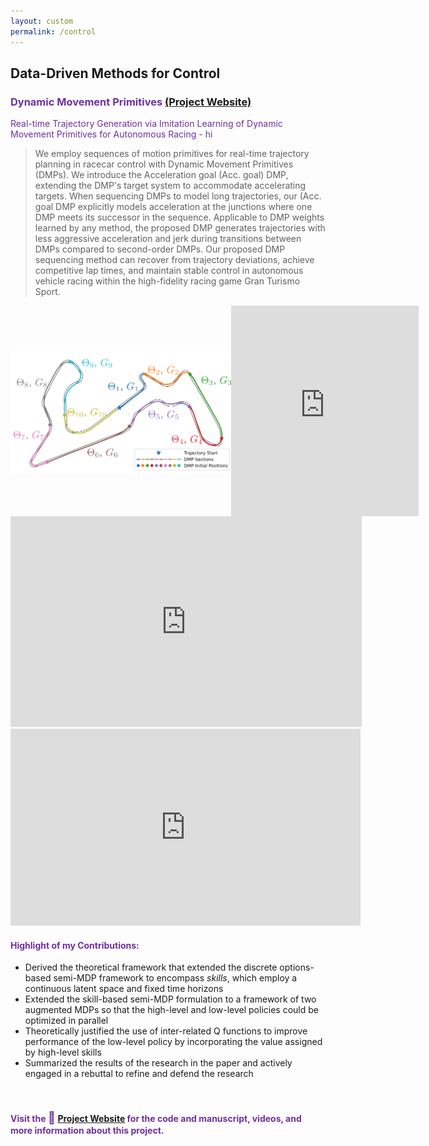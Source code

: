 ```yaml
---
layout: custom
permalink: /control
---
```


## Data-Driven Methods for Control

### <span style="color:#7030A0;">Dynamic Movement Primitives <a href="https://sites.google.com/berkeley.edu/racingdmp/home">(Project Website)</a></span>

<div class="prof-head" style="margin-left:0px;color:#7030A0;display:block;">
Real-time Trajectory Generation via Imitation Learning of Dynamic Movement Primitives for Autonomous Racing - hi
</div>
<blockquote>
We employ sequences of motion primitives for real-time trajectory planning in racecar control with Dynamic Movement Primitives (DMPs).  We introduce the Acceleration goal (Acc. goal) DMP, extending the DMP's target system to accommodate accelerating targets. When sequencing DMPs to model long trajectories, our (Acc. goal DMP explicitly models acceleration at the junctions where one DMP meets its successor in the sequence. Applicable to DMP weights learned by any method, the proposed DMP generates trajectories with less aggressive acceleration and jerk during transitions between DMPs compared to second-order DMPs. Our proposed DMP sequencing method can recover from trajectory deviations, achieve competitive lap times, and maintain stable control in autonomous vehicle racing within the high-fidelity racing game Gran Turismo Sport.
</blockquote>

<div style="display:flex;justify-content:space-between;align-items:center">
<img src="projects/sections.png" height='200' alt="projects"> <iframe width="562" height="337" src="https://www.youtubeeducation.com/embed/8_GEzYPwz4s" title="Real-time Trajectory Generation via Dynamic Movement Primitives for Autonomous Racing" frameborder="0" allow="accelerometer; autoplay; clipboard-write; encrypted-media; gyroscope; picture-in-picture; web-share" allowfullscreen></iframe>
</div>


<iframe width="562" height="337" src="https://www.youtubeeducation.com/embed/JLMbpiywVxQ?modestbranding=1&autohide=1&showinfo=0&controls=1&rel=0" title="Real-time Trajectory Generation via Dynamic Movement Primitives for Autonomous Racing" frameborder="0" allow="accelerometer; autoplay; clipboard-write; encrypted-media; gyroscope; picture-in-picture; web-share" allowfullscreen></iframe>

<iframe width="560" height="315" src="https://www.youtube.com/embed/8_GEzYPwz4s?modestbranding=1&autohide=1&showinfo=0&controls=1&rel=0" frameborder="0" allowfullscreen></iframe>


#### <span style="color:#7030A0;">Highlight of my Contributions:</span>

- Derived the theoretical framework that extended the discrete options-based semi-MDP framework to encompass <i>skills</i>, which employ a continuous latent space and fixed time horizons
- Extended the skill-based semi-MDP formulation to a framework of two augmented MDPs so that the high-level and low-level policies could be optimized in parallel
- Theoretically justified the use of inter-related Q functions to improve performance of the low-level policy by incorporating the value assigned by high-level skills
- Summarized the results of the research in the paper and actively engaged in a rebuttal to refine and defend the research
<br>

#### <span style="color:#7030A0;">Visit the <span style="font-size:14pt;color:#7030A0;" class="emoji-text">🔗</span> <a href="https://sites.google.com/view/skill-critic">Project Website</a> for the code and manuscript, videos, and more information about this project.</span>

